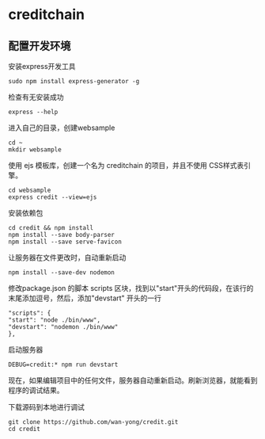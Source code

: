# creditchain
## 配置开发环境

安装express开发工具

    sudo npm install express-generator -g

检查有无安装成功

    express --help

进入自己的目录，创建websample

    cd ~
    mkdir websample

使用 ejs 模板库，创建一个名为 creditchain 的项目，并且不使用 CSS样式表引擎。

    cd websample
    express credit --view=ejs
    
安装依赖包

    cd credit && npm install
    npm install --save body-parser
    npm install --save serve-favicon
       
让服务器在文件更改时，自动重新启动

    npm install --save-dev nodemon

修改package.json 的脚本 scripts 区块，找到以"start"开头的代码段，在该行的末尾添加逗号，然后，添加"devstart" 开头的一行

    "scripts": {
    "start": "node ./bin/www",
    "devstart": "nodemon ./bin/www"
    },
    
启动服务器

    DEBUG=credit:* npm run devstart
    
现在，如果编辑项目中的任何文件，服务器自动重新启动。刷新浏览器，就能看到程序的调试结果。

下载源码到本地进行调试

    git clone https://github.com/wan-yong/credit.git
    cd credit
